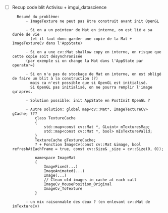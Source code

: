 * [ ] Recup code blit Activisu + imgui_datascience


        Resumé du problème:
            - ImageTexture ne peut pas être construit avant init OpenGL

            - Si on a un pointeur de Mat en interne, on est lié a sa durée de vie
              (et il faut donc garder une copie de la Mat + ImageTextureCv dans l'AppState)

            - Si on a une cv::Mat shallow copy en interne, on risque que cette copie soit désynchronisée
            (par exemple si on change la Mat dans l'AppState par operator=)

            - Si on n'a pas de stockage de Mat en interne, on est obligé de faire un blit à la construction (?)
              mais ca n'est possible que si OpenGL est initialisé.
              Si OpenGL pas initialisé, on ne pourra remplir l'image qu'apres.

            - Solution possible: init AppState en PostInit OpenGL ?

            - Autre solution: global map<cv::Mat*, ImageTextureCv> gCache; ???
                class TextureCache
                {
                    std::map<const cv::Mat *, GLuint> mTexturesMap;
                    std::map<const cv::Mat *, bool> mIsTextureValid;
                }
                TextureCache gTextureCache;
                ? + Fonction ImageCv(const cv::Mat &image, bool refreshAtEachFrame = true, const cv::Size& _size = cv::Size(0, 0));

                namespace ImageMat
                {
                    ImageFixed(...)
                    ImageAnimated(...)
                    Image(...)
                    // Clean old images in cache at each call
                    ImageCv_MousePosition_Original
                    ImageCv_ToTexture
                }

            - un mix raisonnable des deux ? (en enlevant cv::Mat de imTextureCv)


